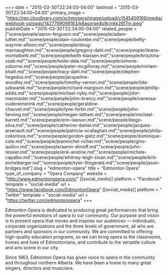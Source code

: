 +++
date = "2015-03-30T22:34:00-04:00"
lastmod = "2015-03-30T22:34:00-04:00"
primary_image = "https://res.cloudinary.com/schmopera/image/upload/v1545409169/media/webhook-uploads/1427769098163/k8agzrqe4p9cmkk26f7m.jpeg"
publishDate = "2015-03-30T22:34:00-04:00"
related_people = ["scene/people/aaron-ferguson.md","scene/people/adam-luther.md","scene/people/alain-coulombe.md","scene/people/betty-waynne-allison.md","scene/people/doug-macnaughton.md","scene/people/gregory-dahl.md","scene/people/ileana-montalbetti.md","scene/people/keith-klassen.md","scene/people/krisztina-szab.md","scene/people/leslie-dala.md","scene/people/simone-osborne.md","scene/people/peter-mcgillivray.md","scene/people/miriam-khalil.md","scene/people/tracy-dahl.md","scene/people/stephen-hegedus.md","scene/people/jacqueline-woodley.md","scene/people/timothy-vernon.md","scene/people/lida-szkwarek.md","scene/people/richard-margison.md","scene/people/phillip-addis.md","scene/people/michael-nyby.md","scene/people/john-macmaster.md","scene/people/john-brancy.md","scene/people/vanessa-oudereimerink.md","scene/people/geraldine-chauvet.md","scene/people/lyne-fortin.md","scene/people/john-fanning.md","scene/people/megan-latham.md","scene/people/michael-barrett.md","scene/people/erin-lawson.md","scene/people/diego-silva.md","scene/people/catherine-daniel.md","scene/people/jacques-arsenault.md","scene/people/patricia-ocallaghan.md","scene/people/philip-cokorinos.md","scene/people/gordon-gietz.md","scene/people/dominique-cote.md","scene/people/jeanmichel-richer.md","scene/people/gino-quilico.md","scene/people/aaron-dimoff.md","scene/people/john-tessier.md","scene/people/erik-anstine.md","scene/people/michele-capalbo.md","scene/people/whitney-leigh-sloan.md","scene/people/kirk-eichelberger.md","scene/people/tyler-fitzgerald.md","scene/people/jason-bridges.md"]
slug = "edmonton-opera"
title = "Edmonton Opera"
type_of_company = "Opera Company"
website = "http://www.edmontonopera.com/"
[[social_media]]
platform = "Facebook"
template = "social-media"
url = "https://www.facebook.com/EdmontonOpera"
[[social_media]]
platform = " Twitter"
template = "social-media"
url = "https://twitter.com/edmontonopera"
+++

<p>
	Edmonton Opera is dedicated to producing great performances that bring the powerful emotions of opera to our community. Our purpose and vision is to present opera that moves and inspires our audiences — individuals, corporate organizations and the three levels of government, all who are partners and sponsors in our community. We are committed to offering high-quality education programs, so we can bring opera to the classrooms, homes and lives of Edmontonians, and contribute to the versatile culture and arts scene in our city.
</p>
<p>
	Since 1963, Edmonton Opera has given voice to opera in the community and throughout northern Alberta. We have been a home to many great singers, directors and musicians.
</p>
